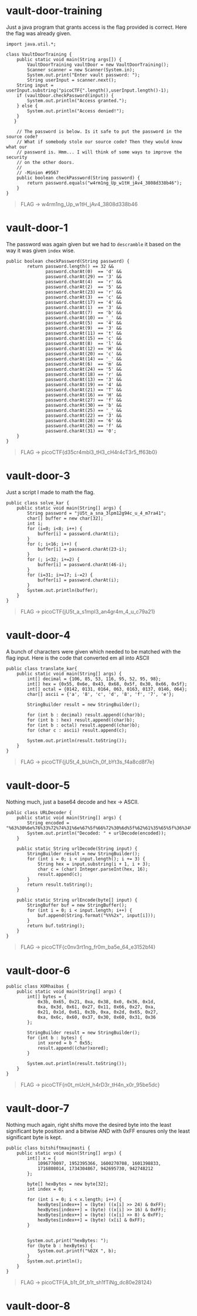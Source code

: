 # vault-door-training
Just a java program that grants access is the flag provided is correct. Here the flag was already given.
```
import java.util.*;

class VaultDoorTraining {
    public static void main(String args[]) {
        VaultDoorTraining vaultDoor = new VaultDoorTraining();
        Scanner scanner = new Scanner(System.in); 
        System.out.print("Enter vault password: ");
        String userInput = scanner.next();
	String input = userInput.substring("picoCTF{".length(),userInput.length()-1);
	if (vaultDoor.checkPassword(input)) {
	    System.out.println("Access granted.");
	} else {
	    System.out.println("Access denied!");
	}
   }

    // The password is below. Is it safe to put the password in the source code?
    // What if somebody stole our source code? Then they would know what our
    // password is. Hmm... I will think of some ways to improve the security
    // on the other doors.
    //
    // -Minion #9567
    public boolean checkPassword(String password) {
        return password.equals("w4rm1ng_Up_w1tH_jAv4_3808d338b46");
    }
}
```

> FLAG -> w4rm1ng_Up_w1tH_jAv4_3808d338b46

# vault-door-1
The password was again given but we had to `descramble` it based on the way it was given `index` wise.  
```
public boolean checkPassword(String password) {
        return password.length() == 32 &&
               password.charAt(0)  == 'd' &&
               password.charAt(29) == '3' &&
               password.charAt(4)  == 'r' &&
               password.charAt(2)  == '5' &&
               password.charAt(23) == 'r' &&
               password.charAt(3)  == 'c' &&
               password.charAt(17) == '4' &&
               password.charAt(1)  == '3' &&
               password.charAt(7)  == 'b' &&
               password.charAt(10) == '_' &&
               password.charAt(5)  == '4' &&
               password.charAt(9)  == '3' &&
               password.charAt(11) == 't' &&
               password.charAt(15) == 'c' &&
               password.charAt(8)  == 'l' &&
               password.charAt(12) == 'H' &&
               password.charAt(20) == 'c' &&
               password.charAt(14) == '_' &&
               password.charAt(6)  == 'm' &&
               password.charAt(24) == '5' &&
               password.charAt(18) == 'r' &&
               password.charAt(13) == '3' &&
               password.charAt(19) == '4' &&
               password.charAt(21) == 'T' &&
               password.charAt(16) == 'H' &&
               password.charAt(27) == 'f' &&
               password.charAt(30) == 'b' &&
               password.charAt(25) == '_' &&
               password.charAt(22) == '3' &&
               password.charAt(28) == '6' &&
               password.charAt(26) == 'f' &&
               password.charAt(31) == '0';
    }
}
```
> FLAG -> picoCTF{d35cr4mbl3_tH3_cH4r4cT3r5_ff63b0}

# vault-door-3
Just a script I made to math the flag.
```
public class solve_kar {
    public static void main(String[] args) {
        String password = "jU5t_a_sna_3lpm12g94c_u_4_m7ra41";
        char[] buffer = new char[32];
        int i;
        for (i=0; i<8; i++) {
            buffer[i] = password.charAt(i);
        }
        for (; i<16; i++) {
            buffer[i] = password.charAt(23-i);
        }
        for (; i<32; i+=2) {
            buffer[i] = password.charAt(46-i);
        }
        for (i=31; i>=17; i-=2) {
            buffer[i] = password.charAt(i);
        }
        System.out.println(buffer);
    }
}
```
> FLAG -> picoCTF{jU5t_a_s1mpl3_an4gr4m_4_u_c79a21}

# vault-door-4
A bunch of characters were given which needed to be matched with the flag input. Here is the code that converted em all into ASCII
```
public class translate_kar{
    public static void main(String[] args) {
        int[] decimal = {106, 85, 53, 116, 95, 52, 95, 98};
        int[] hex = {0x55, 0x6e, 0x43, 0x68, 0x5f, 0x30, 0x66, 0x5f};
        int[] octal = {0142, 0131, 0164, 063, 0163, 0137, 0146, 064};
        char[] ascii = {'a', '8', 'c', 'd', '8', 'f', '7', 'e'};
        
        StringBuilder result = new StringBuilder();
        
        for (int b : decimal) result.append((char)b);
        for (int b : hex) result.append((char)b);
        for (int b : octal) result.append((char)b);
        for (char c : ascii) result.append(c);
        
        System.out.println(result.toString());
    }
}
```

> FLAG -> picoCTF{jU5t_4_bUnCh_0f_bYt3s_f4a8cd8f7e} 

# vault-door-5
Nothing much, just a base64 decode and hex -> ASCII.  
```
public class URLDecoder {
    public static void main(String[] args) {
        String encoded = "%63%30%6e%76%33%72%74%31%6e%67%5f%66%72%30%6d%5f%62%61%35%65%5f%36%34%5f%65%33%31%35%32%62%66%34";
        System.out.println("Decoded: " + urlDecode(encoded));
    }

    public static String urlDecode(String input) {
        StringBuilder result = new StringBuilder();
        for (int i = 0; i < input.length(); i += 3) {
            String hex = input.substring(i + 1, i + 3);
            char c = (char) Integer.parseInt(hex, 16);
            result.append(c);
        }
        return result.toString();
    }

    public static String urlEncode(byte[] input) {
        StringBuffer buf = new StringBuffer();
        for (int i = 0; i < input.length; i++) {
            buf.append(String.format("%%%2x", input[i]));
        }
        return buf.toString();
    }
}
```


> FLAG -> picoCTF{c0nv3rt1ng_fr0m_ba5e_64_e3152bf4}

# vault-door-6
```
public class XORhaibas {
    public static void main(String[] args) {
        int[] bytes = {
            0x3b, 0x65, 0x21, 0xa, 0x38, 0x0, 0x36, 0x1d,
            0xa, 0x3d, 0x61, 0x27, 0x11, 0x66, 0x27, 0xa,
            0x21, 0x1d, 0x61, 0x3b, 0xa, 0x2d, 0x65, 0x27,
            0xa, 0x6c, 0x60, 0x37, 0x30, 0x60, 0x31, 0x36
        };
        
        StringBuilder result = new StringBuilder();
        for (int b : bytes) {
            int xored = b ^ 0x55;
            result.append((char)xored);
        }
        
        System.out.println(result.toString());
    }
}
```

> FLAG -> picoCTF{n0t_mUcH_h4rD3r_tH4n_x0r_95be5dc} 

# vault-door-7
Nothing much again, right shifts move the desired byte into the least significant byte position and a bitwise AND with 0xFF ensures only the least significant byte is kept.
```
public class bitshiftmaujmasti {
    public static void main(String[] args) {
        int[] x = {
            1096770097, 1952395366, 1600270708, 1601398833,
            1716808014, 1734304867, 942695730, 942748212
        };

        byte[] hexBytes = new byte[32]; 
        int index = 0;

        for (int i = 0; i < x.length; i++) {
            hexBytes[index++] = (byte) ((x[i] >> 24) & 0xFF); 
            hexBytes[index++] = (byte) ((x[i] >> 16) & 0xFF); 
            hexBytes[index++] = (byte) ((x[i] >> 8) & 0xFF);  
            hexBytes[index++] = (byte) (x[i] & 0xFF);        
        }

     
        System.out.print("hexBytes: ");
        for (byte b : hexBytes) {
            System.out.printf("%02X ", b); 
        }
        System.out.println();
    }
}
```
> FLAG -> picoCTF{A_b1t_0f_b1t_sh1fTiNg_dc80e28124}

# vault-door-8
